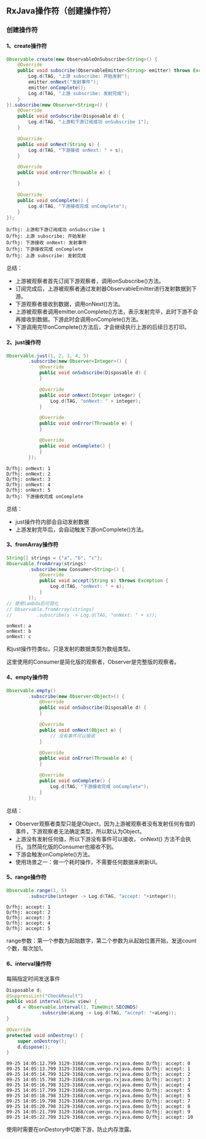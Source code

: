 ## RxJava操作符（创建操作符）

### 创建操作符

#### 1、create操作符

```java
Observable.create(new ObservableOnSubscribe<String>() {
    @Override
    public void subscribe(ObservableEmitter<String> emitter) throws Exception {
        Log.d(TAG, "上游 subscribe: 开始发射");
        emitter.onNext("发射事件");
        emitter.onComplete();
        Log.d(TAG, "上游 subscribe: 发射完成");
    }
}).subscribe(new Observer<String>() {
    @Override
    public void onSubscribe(Disposable d) {
        Log.d(TAG, "上游和下游订阅成功 onSubscribe 1");
    }

    @Override
    public void onNext(String s) {
        Log.d(TAG, "下游接收 onNext: " + s);
    }

    @Override
    public void onError(Throwable e) {

    }

    @Override
    public void onComplete() {
        Log.d(TAG, "下游接收完成 onComplete");
    }
});
```

```
D/fhj: 上游和下游订阅成功 onSubscribe 1
D/fhj: 上游 subscribe: 开始发射
D/fhj: 下游接收 onNext: 发射事件
D/fhj: 下游接收完成 onComplete
D/fhj: 上游 subscribe: 发射完成
```

总结：

- 上游被观察者首先订阅下游观察者，调用onSubscribe()方法。
- 订阅完成后，上游被观察者通过发射器ObservableEmitter进行发射数据到下游。
- 下游观察者接收到数据，调用onNext()方法。
- 上游被观察者调用emitter.onComplete()方法，表示发射完毕，此时下游不会再接收到数据。下游此时会调用onComplete()方法。
- 下游调用完毕onComplete()方法后，才会继续执行上游的后续日志打印。

#### 2、just操作符

```java
Observable.just(1, 2, 3, 4, 5)
        .subscribe(new Observer<Integer>() {
            @Override
            public void onSubscribe(Disposable d) {
            }

            @Override
            public void onNext(Integer integer) {
                Log.d(TAG, "onNext: " + integer);
            }

            @Override
            public void onError(Throwable e) {
            }

            @Override
            public void onComplete() {
            }
        });
```

```
D/fhj: onNext: 1
D/fhj: onNext: 2
D/fhj: onNext: 3
D/fhj: onNext: 4
D/fhj: onNext: 5
D/fhj: 下游接收完成 onComplete
```

总结：

- just操作符内部会自动发射数据
- 上游发射完毕后，会自动触发下游onComplete()方法。

#### 3、fromArray操作符

```java
String[] strings = {"a", "b", "c"};
Observable.fromArray(strings)
        .subscribe(new Consumer<String>() {
            @Override
            public void accept(String s) throws Exception {
                Log.d(TAG, "onNext: " + s);
            }
        });
// 使用lambda后可简化
// Observable.fromArray(strings)
//         .subscribe(s -> Log.d(TAG, "onNext: " + s));
```

```
onNext: a
onNext: b
onNext: c
```

和just操作符类似，只是发射的数据类型为数组类型。

这里使用的Consumer是简化版的观察者，Observer是完整版的观察者。

#### 4、empty操作符

```java
Observable.empty()
        .subscribe(new Observer<Object>() {
            @Override
            public void onSubscribe(Disposable d) {
            }

            @Override
            public void onNext(Object o) {
                // 没有事件可以接收
            }

            @Override
            public void onError(Throwable e) {
            }

            @Override
            public void onComplete() {
                Log.d(TAG, "下游接收完成 onComplete");
            }
        });
```

总结：

- Observer观察者类型只能是Object，因为上游被观察者没有发射任何有值的事件，下游观察者无法确定类型，所以默认为Object。
- 上游没有发射任何值，所以下游没有事件可以接收， onNext() 方法不会执行。当然简化版的Consumer也接收不到。
- 下游会触发onComplete()方法。
- 使用场景之一：做一个耗时操作，不需要任何数据来刷新UI。

#### 5、range操作符

```java
Observable.range(1, 5)
        .subscribe(integer -> Log.d(TAG, "accept: "+integer));
```
```
D/fhj: accept: 1
D/fhj: accept: 2
D/fhj: accept: 3
D/fhj: accept: 4
D/fhj: accept: 5
```

range参数：第一个参数为起始数字，第二个参数为从起始位置开始，发送count个数，每次加1。

#### 6、interval操作符

每隔指定时间发送事件

```java
Disposable d;
@SuppressLint("CheckResult")
public void interval(View view) {
    d = Observable.interval(1, TimeUnit.SECONDS)
            .subscribe(aLong -> Log.d(TAG, "accept: "+aLong));
}

@Override
protected void onDestroy() {
    super.onDestroy();
    d.dispose();
}
```
```
09-25 14:05:12.799 3129-3168/com.vergo.rxjava.demo D/fhj: accept: 0
09-25 14:05:13.799 3129-3168/com.vergo.rxjava.demo D/fhj: accept: 1
09-25 14:05:14.799 3129-3168/com.vergo.rxjava.demo D/fhj: accept: 2
09-25 14:05:15.798 3129-3168/com.vergo.rxjava.demo D/fhj: accept: 3
09-25 14:05:16.798 3129-3168/com.vergo.rxjava.demo D/fhj: accept: 4
09-25 14:05:17.799 3129-3168/com.vergo.rxjava.demo D/fhj: accept: 5
09-25 14:05:18.798 3129-3168/com.vergo.rxjava.demo D/fhj: accept: 6
09-25 14:05:19.798 3129-3168/com.vergo.rxjava.demo D/fhj: accept: 7
09-25 14:05:20.798 3129-3168/com.vergo.rxjava.demo D/fhj: accept: 8
09-25 14:05:21.799 3129-3168/com.vergo.rxjava.demo D/fhj: accept: 9
09-25 14:05:22.799 3129-3168/com.vergo.rxjava.demo D/fhj: accept: 10
```

使用时需要在onDestory中切断下游，防止内存泄露。